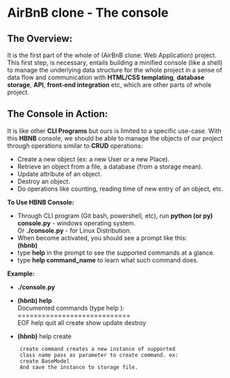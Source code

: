 # AirBnB clone - The console

## The Overview:
It is the first part of the whole of (AirBnB clone: Web Application) project. This first step, is necessary, entails building a minified console (like a shell) to manage the underlying data structure for the whole project in a sense of data flow and communication with **HTML/CSS templating**, **database storage**, **API**, **front-end integration** etc, which are other parts of whole project.  
## The Console in Action:
It is like other **CLI Programs** but ours is limited to a specific use-case. With this **HBNB** console, we should be able to manage the objects of our project through operations similar to **CRUD** operations:
* Create a new object (ex: a new User or a new Place).
* Retrieve an object from a file, a database (from a storage mean).
* Update attribute of an object.
* Destroy an object.
* Do operations like counting, reading time of new entry of an object, etc.  

**To Use HBNB Console:**  
* Through CLI program (Git bash, powershell, etc), run **python (or py) console.py** - windows operating system.  
Or **./console.py** - for Linux Distribution.
* When become activated, you should see a prompt like this:  
**(hbnb)**
* type **help** in the prompt to see the supported commands at a glance.
* type **help command_name** to learn what such command does.  

**Example:**  
* **./console.py**
* **(hbnb) help**  
Documented commands (type help <topic>):  
============================   
EOF help quit all create show update destroy  

* **(hbnb)** help create  
```
	create command creates a new instance of supported
	class name pass as parameter to create command. ex:
	create BaseModel
	And save the instance to storage file.
```
